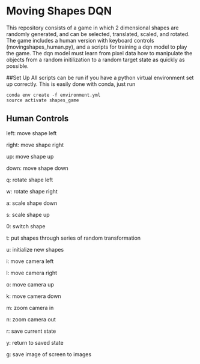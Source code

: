 # Moving Shapes DQN

This repository consists of a game in which 2 dimensional shapes are randomly generated, and can be selected, translated, scaled, and rotated. The game includes a human version with keyboard controls (movingshapes_human.py), and a scripts for training a dqn model to play the game. The dqn model must learn from pixel data how to manipulate the objects from a random initilization to a random target state as quickly as possible.

##Set Up
All scripts can be run if you have a python virtual environment set up correctly. This is easily done with conda, just run 
```
conda env create -f environment.yml
source activate shapes_game
```

## Human Controls
left:          move shape left

right:         move shape right

up:            move shape up

down:          move shape down

q:             rotate shape left

w:             rotate shape right

a:             scale shape down

s:             scale shape up

0:             switch shape

t:             put shapes through series of random transformation

u:             initialize new shapes

i:             move camera left

l:             move camera right

o:             move camera up

k:             move camera down

m:             zoom camera in

n:             zoom camera out

r:             save current state

y:             return to saved state

g:             save image of screen to images





